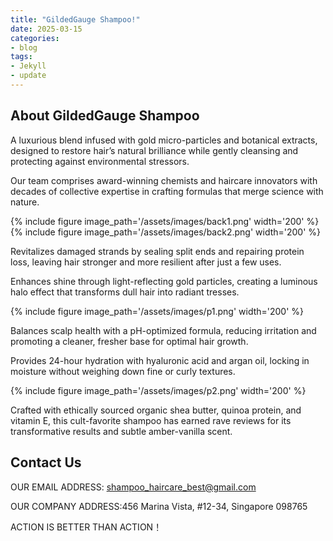 ```yaml
---
title: "GildedGauge Shampoo!"
date: 2025-03-15
categories:
- blog
tags:
- Jekyll
- update
---
```


## About GildedGauge Shampoo

A luxurious blend infused with gold micro-particles and botanical extracts, designed to restore hair’s natural brilliance while gently cleansing and protecting against environmental stressors.

Our team comprises award-winning chemists and haircare innovators with decades of collective expertise in crafting formulas that merge science with nature.

{% include figure image_path='/assets/images/back1.png' width='200' %}
{% include figure image_path='/assets/images/back2.png' width='200' %}

Revitalizes damaged strands by sealing split ends and repairing protein loss, leaving hair stronger and more resilient after just a few uses.

Enhances shine through light-reflecting gold particles, creating a luminous halo effect that transforms dull hair into radiant tresses.

{% include figure image_path='/assets/images/p1.png' width='200' %}

Balances scalp health with a pH-optimized formula, reducing irritation and promoting a cleaner, fresher base for optimal hair growth.

Provides 24-hour hydration with hyaluronic acid and argan oil, locking in moisture without weighing down fine or curly textures.

{% include figure image_path='/assets/images/p2.png' width='200' %}

Crafted with ethically sourced organic shea butter, quinoa protein, and vitamin E, this cult-favorite shampoo has earned rave reviews for its transformative results and subtle amber-vanilla scent.

## Contact Us

OUR EMAIL ADDRESS: shampoo_haircare_best@gmail.com

OUR COMPANY ADDRESS:456 Marina Vista, #12-34, Singapore 098765

ACTION IS BETTER THAN ACTION！
